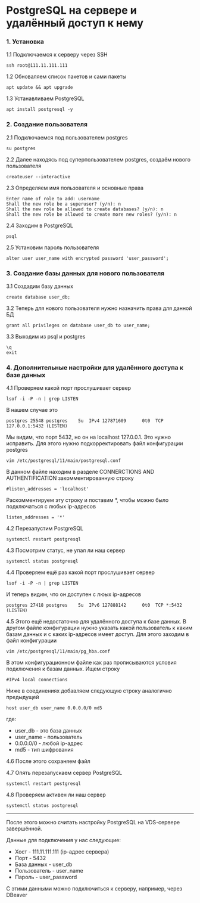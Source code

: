 # PostgreSQL на сервере и удалённый доступ к нему

### 1. Установка

1.1 Подключаемся к серверу через SSH
```console
ssh root@111.11.111.111
```

1.2 Обноваляем список пакетов и сами пакеты
```console
apt update && apt upgrade
```

1.3 Устанавливаем PostgreSQL 
```console
apt install postgresql -y
```

### 2. Создание пользователя

2.1 Подключаемся под пользователем postgres
```console
su postgres
```

2.2 Далее находясь под суперпользователем postgres, создаём нового пользователя
```console
createuser --interactive
```

2.3 Определяем имя пользователя и основные права
```console
Enter name of role to add: username
Shall the new role be a superuser? (y/n): n
Shall the new role be allowed to create databases? (y/n): n
Shall the new role be allowed to create more new roles? (y/n): n
```
    
2.4 Заходим в PostgreSQL
```console
psql
```

2.5 Установим пароль пользователя
```console
alter user user_name with encrypted password 'user_password';
```

### 3. Создание базы данных для нового пользователя

3.1 Создадим базу данных
```console
create database user_db;
```

3.2 Теперь для нового пользователя нужно назначить права для данной БД
```console
grant all privileges on database user_db to user_name;
```

3.3 Выходим из psql и postgres
```console
\q
exit
```

### 4. Дополнительные настройки для удалённого доступа к базе данных

4.1 Проверяем какой порт прослушивает сервер
```console
lsof -i -P -n | grep LISTEN
```
В нашем случае это
```console
postgres 25548 postgres    5u  IPv4 127871609      0t0  TCP 127.0.0.1:5432 (LISTEN)
```
Мы видим, что порт 5432, но он на localhost 127.0.0.1. Это нужно исправить. Для этого нужно подкорректировать файл конфигурации postgres
```console
vim /etc/postgresql/11/main/postgresql.conf
```
В данном файле находим в разделе CONNERCTIONS AND AUTHENTIFICATION закомментированную строку 
```console
#listen_addresses = 'localhost'
```
Раскомментируем эту строку и поставим \*, чтобы можно было подключаться с любых ip-адресов
```console
listen_addresses = '*'
```

4.2 Перезапустим PostgreSQL
```console
systemctl restart postgresql
```

4.3 Посмотрим статус, не упал ли наш сервер
```console
systemctl status postgresql
```

4.4 Проверяем ещё раз какой порт прослушивает сервер
```console
lsof -i -P -n | grep LISTEN
```
И теперь видим, что он доступен с люых ip-адресов
```console
postgres 27418 postgres    5u  IPv6 127888142      0t0  TCP *:5432 (LISTEN)
```

4.5 Этого ещё недостаточно для удалённого доступа к базе данных. В другом файле конфигурации нужно 
указать какой пользователь к каким базам данных и с каких ip-адресов имеет доступ. 
Для этого заходим в файл конфигурации
```console
vim /etc/postgresql/11/main/pg_hba.conf
```
В этом конфигурационном файле как раз прописываются условия подключения к базам данных. Ищем строку
```console
#IPv4 local connections
```
Ниже в соединениях добавляем следующую строку аналогично предыдущей
```console
host user_db user_name 0.0.0.0/0 md5
```
где: 
- user_db - это база данных
- user_name - пользователь
- 0.0.0.0/0 - любой ip-адрес
- md5 - тип шифрования 
   
4.6 После этого сохраняем файл

4.7 Опять перезапускаем сервер PostgreSQL
```console
systemctl restart postgresql
```

4.8 Проверяем активен ли наш сервер
```console
systemctl status postgresql
```

----

После этого можно считать настройку PostgreSQL на VDS-сервере завершённой.

Данные для подключения у нас следующие:

- Хост - 111.11.111.111 (ip-адрес сервера)
- Порт - 5432
- База данных - user_db
- Пользователь - user_name
- Пароль - user_password

С этими данными можно подключиться к серверу, например, через DBeaver
